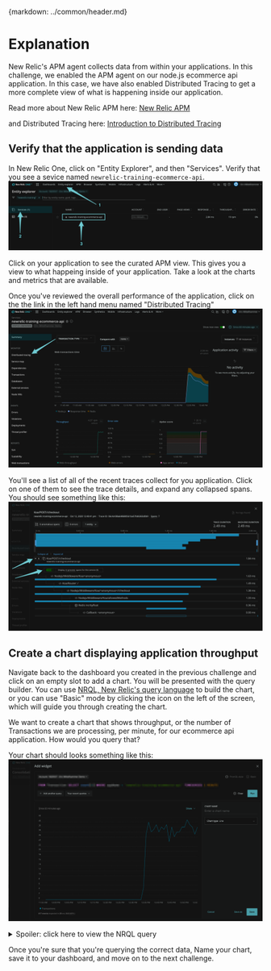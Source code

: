 {markdown: ../common/header.md}
# Explanation
New Relic's APM agent collects data from within your applications.  In this challenge, we enabled the APM agent on our node.js ecommerce api application.  In this case, we have also enabled Distributed Tracing to get a more complete view of what is happening inside our application.

Read more about New Relic APM here:
<a href ="https://docs.newrelic.com/docs/apm" target="_blank">New Relic APM</a>

and Distributed Tracing here:
<a href="https://docs.newrelic.com/docs/understand-dependencies/distributed-tracing/get-started/introduction-distributed-tracing" target="_blank">Introduction to Distributed Tracing</a>

## Verify that the application is sending data
In New Relic One, click on "Entity Explorer", and then "Services".  Verify that you see a sevice named `newrelic-training-ecommerce-api`.
![Services](images/entity_explorer.png)

Click on your application to see the curated APM view.  This gives you a view to what happeing inside of your application. Take a look at the charts and metrics that are available.

Once you've reviewed the overall performance of the application, click on the the link in the left hand menu named "Distributed Tracing"
![APM](images/apm.png)

You'll see a list of all of the recent traces collect for you application.  Click on one of them to see the trace details, and expand any collapsed spans.  You should see something like this:
![Distributed Tracing](images/distributed_tracing.png)

## Create a chart displaying application throughput
Navigate back to the dashboard you created in the previous challenge and click on an empty slot to add a chart.  You will be presented with the query builder.  You can use <a href="https://docs.newrelic.com/docs/query-your-data/nrql-new-relic-query-language/get-started/introduction-nrql-new-relics-query-language" target="_blank">NRQL, New Relic's query language</a> to build the chart, or you can use "Basic" mode by clicking the icon on the left of the screen, which will guide you through creating the chart.

We want to create a chart that shows throughput, or the number of Transactions we are processing, per minute, for our ecommerce api application.  How would you query that?

Your chart should looks something like this:
![Chart](images/chart.png)


<details>
  <summary>Spoiler: click here to view the NRQL query</summary>
  <pre>FROM Transaction SELECT count(*) WHERE appName = 'newrelic-training-ecommerce-api' TIMESERIES 1 MINUTE</pre>
</details>


Once you're sure that you're querying the correct data, Name your chart, save it to your dashboard, and move on to the next challenge.
